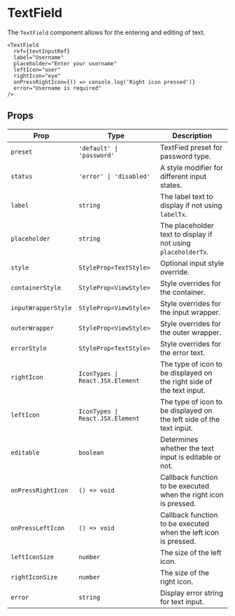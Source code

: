 # TextField

The `TextField` component allows for the entering and editing of text.

```tsx
<TextField
  ref={textInputRef}
  label="Username"
  placeholder="Enter your username"
  leftIcon="user"
  rightIcon="eye"
  onPressRightIcon={() => console.log('Right icon pressed')}
  error="Username is required"
/>
```

## Props

| Prop                | Type                             | Description                                                           |
| ------------------- | -------------------------------- | --------------------------------------------------------------------- |
| `preset`            | `'default' \| 'password'`        | TextFied preset for password type.                                    |
| `status`            | `'error' \| 'disabled'`          | A style modifier for different input states.                          |
| `label`             | `string`                         | The label text to display if not using `labelTx`.                     |
| `placeholder`       | `string`                         | The placeholder text to display if not using `placeholderTx`.         |
| `style`             | `StyleProp<TextStyle>`           | Optional input style override.                                        |
| `containerStyle`    | `StyleProp<ViewStyle>`           | Style overrides for the container.                                    |
| `inputWrapperStyle` | `StyleProp<ViewStyle>`           | Style overrides for the input wrapper.                                |
| `outerWrapper`      | `StyleProp<ViewStyle>`           | Style overrides for the outer wrapper.                                |
| `errorStyle`        | `StyleProp<TextStyle>`           | Style overrides for the error text.                                   |
| `rightIcon`         | `IconTypes \| React.JSX.Element` | The type of icon to be displayed on the right side of the text input. |
| `leftIcon`          | `IconTypes \| React.JSX.Element` | The type of icon to be displayed on the left side of the text input.  |
| `editable`          | `boolean`                        | Determines whether the text input is editable or not.                 |
| `onPressRightIcon`  | `() => void`                     | Callback function to be executed when the right icon is pressed.      |
| `onPressLeftIcon`   | `() => void`                     | Callback function to be executed when the left icon is pressed.       |
| `leftIconSize`      | `number`                         | The size of the left icon.                                            |
| `rightIconSize`     | `number`                         | The size of the right icon.                                           |
| `error`             | `string`                         | Display error string for text input.                                  |
